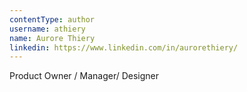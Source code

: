 ```yaml
---
contentType: author
username: athiery
name: Aurore Thiery
linkedin: https://www.linkedin.com/in/aurorethiery/
---
```


Product Owner / Manager/ Designer
